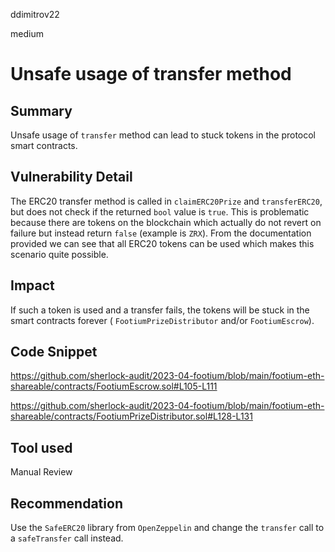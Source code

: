 ddimitrov22

medium

# Unsafe usage of transfer method

## Summary

Unsafe usage of `transfer` method can lead to stuck tokens in the protocol smart contracts.

## Vulnerability Detail

The ERC20 transfer method is called in `claimERC20Prize` and `transferERC20`, but does not check if the returned `bool` value is `true`. This is problematic because there are tokens on the blockchain which actually do not revert on failure but instead return `false` (example is `ZRX`). From the documentation provided we can see that all ERC20 tokens can be used which makes this scenario quite possible.

## Impact

If such a token is used and a transfer fails, the tokens will be stuck in the smart contracts forever ( `FootiumPrizeDistributor` and/or `FootiumEscrow`). 

## Code Snippet

https://github.com/sherlock-audit/2023-04-footium/blob/main/footium-eth-shareable/contracts/FootiumEscrow.sol#L105-L111

https://github.com/sherlock-audit/2023-04-footium/blob/main/footium-eth-shareable/contracts/FootiumPrizeDistributor.sol#L128-L131

## Tool used

Manual Review

## Recommendation
Use the `SafeERC20` library from `OpenZeppelin` and change the `transfer` call to a `safeTransfer` call instead.